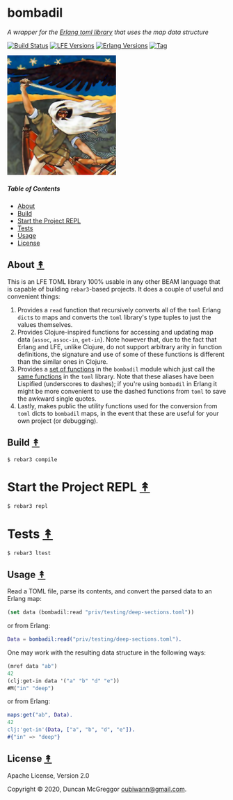 # bombadil

*A wrapper for the [Erlang toml library](https://github.com/dozzie/toml) that uses the map data structure*

[![Build Status][gh-actions-badge]][gh-actions]
[![LFE Versions][lfe-badge]][lfe]
[![Erlang Versions][erlang-badge]][versions]
[![Tag][github-tag-badge]][github-tag]

[![Project Logo][logo]][logo-large]

##### Table of Contents

* [About](#about-)
* [Build](#build-)
* [Start the Project REPL](#start-the-repl-)
* [Tests](#tests-)
* [Usage](#usage-)
* [License](#license-)

## About [&#x219F;](#table-of-contents)

This is an LFE TOML library 100% usable in any other BEAM language that is
capable of building `rebar3`-based projects. It does a couple of useful and
convenient things:

1. Provides a `read` function that recursively converts all of the `toml` 
   Erlang `dict`s to maps and converts the `toml` library's type tuples to
   just the values themselves.
1. Provides Clojure-inspired functions for accessing and updating map data
   (`assoc`, `assoc-in`, `get-in`). Note however that, due to the fact that
   Erlang and LFE, unlike Clojure, do not support arbitrary arity in function
   definitions, the signature and use of some of these functions is different
   than the similar ones in Clojure.
1. Provides a [set of functions](https://github.com/lfex/bombadil/blob/master/src/bombadil.lfe#L10)
   in the `bombadil` module which just call the
   [same functions](http://dozzie.jarowit.net/api/erlang-toml/default/toml.html#index)
   in the `toml` library. Note that these aliases have been Lispified
   (underscores to dashes); if you're using `bombadil` in Erlang it might be
   more convenient to use the dashed functions from `toml` to save the awkward
   single quotes.
1. Lastly, makes public the utility functions used for the conversion from
   `toml` dicts to `bombadil` maps, in the event that these are useful for
   your own project (or debugging).

## Build [&#x219F;](#table-of-contents)

```shell
$ rebar3 compile
```

# Start the Project REPL [&#x219F;](#table-of-contents)

```shell
$ rebar3 repl
```

# Tests [&#x219F;](#table-of-contents)

```shell
$ rebar3 ltest
```

## Usage [&#x219F;](#table-of-contents)

Read a TOML file, parse its contents, and convert the parsed data to an Erlang
map:

```lisp
(set data (bombadil:read "priv/testing/deep-sections.toml"))
```

or from Erlang:

```erlang
Data = bombadil:read("priv/testing/deep-sections.toml").
```

One may work with the resulting data structure in the following ways:

```lisp
(mref data "ab")
42
(clj:get-in data '("a" "b" "d" "e"))
#M("in" "deep")
```

or from Erlang:

```erlang
maps:get("ab", Data).
42
clj:'get-in'(Data, ["a", "b", "d", "e"]).
#{"in" => "deep"}
```

## License [&#x219F;](#table-of-contents)

Apache License, Version 2.0

Copyright © 2020, Duncan McGreggor <oubiwann@gmail.com>.

<!-- Named page links below: /-->

[logo]: priv/images/logo.png
[logo-large]: https://en.wikipedia.org/wiki/File:Gallen-Kallela_The_defence_of_the_Sampo.jpg
[github]: https://github.com/lfex/bombadil
[gitlab]: https://gitlab.com/lfex/bombadil
[gh-actions-badge]: https://github.com/lfex/bombadil/workflows/ci%2Fcd/badge.svg
[gh-actions]: https://github.com/lfex/bombadil/actions
[lfe]: https://github.com/rvirding/lfe
[lfe-badge]: https://img.shields.io/badge/lfe-2.0-blue.svg
[erlang-badge]: https://img.shields.io/badge/erlang-19%20to%2023-blue.svg
[versions]: https://github.com/lfex/bombadil/blob/master/.github/workflows/cicd.yml
[github-tag]: https://github.com/lfex/bombadil/tags
[github-tag-badge]: https://img.shields.io/github/tag/lfex/bombadil.svg
[github-downloads]: https://img.shields.io/github/downloads/lfex/bombadil/total.svg
